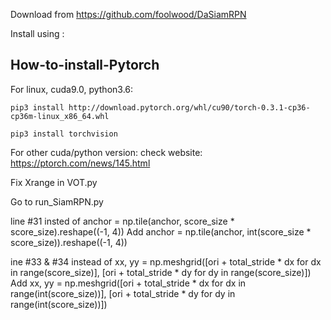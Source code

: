 
Download from https://github.com/foolwood/DaSiamRPN

Install using :

## How-to-install-Pytorch


For linux, cuda9.0, python3.6:

    pip3 install http://download.pytorch.org/whl/cu90/torch-0.3.1-cp36-cp36m-linux_x86_64.whl

    pip3 install torchvision


For other cuda/python version: check website: https://ptorch.com/news/145.html

Fix Xrange in VOT.py

Go to run_SiamRPN.py

line #31
   insted of 
           anchor = np.tile(anchor, score_size * score_size).reshape((-1, 4))
   Add 
           anchor = np.tile(anchor, int(score_size * score_size)).reshape((-1, 4))
           
 ine #33 & #34
    instead of 
           xx, yy = np.meshgrid([ori + total_stride * dx for dx in range(score_size)],
                         [ori + total_stride * dy for dy in range(score_size)])
     Add
           xx, yy = np.meshgrid([ori + total_stride * dx for dx in range(int(score_size))],
                         [ori + total_stride * dy for dy in range(int(score_size))])
